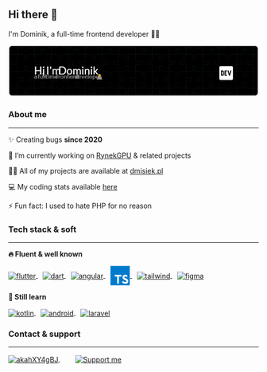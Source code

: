 ## Hi there 👋
I'm Dominik, a full-time frontend developer 👨‍💻

![Banner](images/banner.png)

### About me

---
✨ Creating bugs **since 2020**

🔭 I’m currently working on [RynekGPU](https://rynekgpu.dmisiek.pl/) & related projects

👨‍💻 All of my projects are available at [dmisiek.pl](https://dmisiek.pl/)

💻 My coding stats available [here](https://codestats.net/users/dmisiek)

⚡ Fun fact: I used to hate PHP for no reason

### Tech stack & soft

---

**🔥 Fluent & well known**

<p align="left"> 
<a href="https://flutter.dev" target="_blank" rel="noreferrer" style="margin-right: 10px"> 
<img src="https://www.vectorlogo.zone/logos/flutterio/flutterio-icon.svg" alt="flutter" height="40" align="center"/> 
</a>
<a href="https://dart.dev" target="_blank" rel="noreferrer" style="margin-right: 10px"> 
<img src="https://www.vectorlogo.zone/logos/dartlang/dartlang-icon.svg" alt="dart" height="40" align="center"/> 
</a> 
<a href="https://angular.dev" target="_blank" rel="noreferrer" style="margin-right: 10px"> 
    <img src="https://lh3.googleusercontent.com/fife/ALs6j_FfXfO2X2qX259bz7_ldhJYiGFAxv6nwRbXFtVIW9-c4YWhFA3Y57Yr3yLIYf5KmOoRWUjkLi0yeMZB7eRm9_2Pa60j3Ez6DfA2x7-srzF07nfansbLhQt8oft86CI7BEBWBpB-V4q_eVLS0q_GV-t_O4WzXYhZEHc5BICfVr5BaHQKk-NI8e_XhOPFEIio8LkY9BV11clIu29OV8IjExSj_fxAb6CVHq_sWH-ijPXEphiyTlMvTyz8dWOBzXz1L7IrSGEeO--RG7jHFs9mOvcWCOz60Jby63mXuETDugbrDLDe6NgRKBY2m36aFhzMT4vhlk2rrHBnoWb1zhTXiNpMJfusjXtvEbqMAA3-rA9jd8b1uwNXGAy3yVbUbo5OsK9DrNNP1FGl25uSBH2PRFGljfijEXTDzoQyCu4AP0RyOQv6IBCLIvbmR0eKJipJg6bopF1tj6Y3BuWNUhOogJnBzQRDHkbj24kTjaYSuAqRQEcKz7ogXY6rNmWnpOLWwDM8tSdw7O_dONXxYMscJw8yqNdMsk7_8CbFf15rmSJKCbmMv__VAvq3i1Z_AlnuQMhYqC3EI-LSCmmYiXS0_KNgX_Wn0JVhYJabUXGzdwrtVo7HMjrMXz_jobheXs-Fuj_I7ACkplZOgfZjaemJ6TcrCIf6lOMYAsowKCbPsGxc-yGztqgoHe7Kp1qTg0DgjBIxAEQqdjibB_uHxAyYeY3FPZ386roKpxCWxeX-ociQct31EfMOs6RenyK1g571nJeiWWM__ayFmkTNcIR9p8tn8N2c_W7m4ubXaCqsb4kx04PdVHsMXOZMLXFebmmXpkP4l_epczEqKN27qMi5J2bJFtZAfI7ZIARqJdkKkMnHi745WPxVnPHrlqhRz1O4aTjwCys_7NjrmPOINgVvjwYlyjAmJkYwFbBG6NRBHGlxrCqi0L2grm9uyjs2Hocq2K9ScGGk9b5dISv0JNGRuywKTwvJOUXerHhMAJQOjvgzkZd5E9hu_vLOi63tdBudMz5dKkS5z2OCWnA6BWj0D_wwjn0lcRAXNEfueuecM40Ak7H8vQrWp7xT5bTKy7vwe7cKCJr-X6SUv_JrJIPCdcg-f622TxIKw4DfJLLn2ylENpywzyj8fza-4AnzRbUkfbAY26x8cjhjzyOBpxNbUhUUuvhvTTHnq3G1zpa2fGWa6eHMSfz4JLjoqr4j4U5BR6zz9H_NpKzHIhC04PvvvIlMHIUPy1GbavdawEDjT5tPMg8BOYZIPTLTPaq8e502nmBuh8meYL3heW5pqS4GTu4Vv7oujuMWmktQK2rSd_wusK7eLOAGPr4SFPb1qEV7az0WrTfWjb-JeQJoWKsBIe28hqp16VB884FBBH25FqsWGJ7dXlygSphseJNmoAwaltYvf6A335sP7JaGUn5KJ6Ic4wWuTQ1xq3P_jps9NFSgplA9nBXdKqZl-G8tg-PEnyecepIWWxifeYpPYyhCjTc7d8yrenG8eBXmpXQ44ThvovzNX8EPnc8ZBvbJE7Gpp90YCcd5K8DgScZcm_KGyfZ3EBDdy9vCICPt7XsckSX0axTupCSbYozsqfBjSoB-L5UEjGMdogjA4WM-k9xPqN6vLSQVSrJ1aVu_UrsKk3jzLUuexm7p7bo8=w975-h1244" 
    alt="angular" align="center" height="50" align="center"/>
</a> 
<a href="https://www.typescriptlang.org/" target="_blank" rel="noreferrer" style="margin-right: 10px"> 
<img src="https://raw.githubusercontent.com/devicons/devicon/master/icons/typescript/typescript-original.svg" alt="typescript"  height="40" align="center"/> 
</a>
<a href="https://tailwindcss.com/" target="_blank" rel="noreferrer" style="margin-right: 10px"> 
<img src="https://www.vectorlogo.zone/logos/tailwindcss/tailwindcss-icon.svg" alt="tailwind" height="40" align="center"/>
</a>
<a href="https://www.figma.com/" target="_blank" rel="noreferrer"> 
<img src="https://www.vectorlogo.zone/logos/figma/figma-icon.svg" alt="figma"  height="40" align="center"/> 
</a>
</p>


**🌱 Still learn**

<p align="left"> 
<a href="https://kotlinlang.org" target="_blank" rel="noreferrer" style="margin-right: 10px"> 
<img src="https://www.vectorlogo.zone/logos/kotlinlang/kotlinlang-icon.svg" alt="kotlin"  height="40" align="center"/> 
</a> 
<a href="https://developer.android.com" target="_blank" rel="noreferrer" style="margin-right: 10px"> 
<img src="https://www.vectorlogo.zone/logos/android/android-icon.svg" alt="android"  height="40" align="center"/> 
</a>
<a href="https://laravel.com/" target="_blank" rel="noreferrer"> 
<img src="https://upload.vectorlogo.zone/logos/laravel/images/fd9bffa7-873e-4946-92bc-815ed69faeec.svg" alt="laravel"  height="40" align="center"/> 
</a> 

### Contact & support

---
<a  href="https://discord.gg/akahXY4gBJ" target="blank" style="margin-right: 30px">
<img height="50" src="https://www.vectorlogo.zone/logos/discord/discord-official.svg" align="center" alt="akahXY4gBJ" />
</a>
<a href="https://buycoffee.to/dmfk">
<img height="50" src="https://buycoffeeto.s3.eu-central-1.amazonaws.com/creator-asset/GIF1_97128b7bfc.gif" align="center" alt="Support me"/>
</a>
